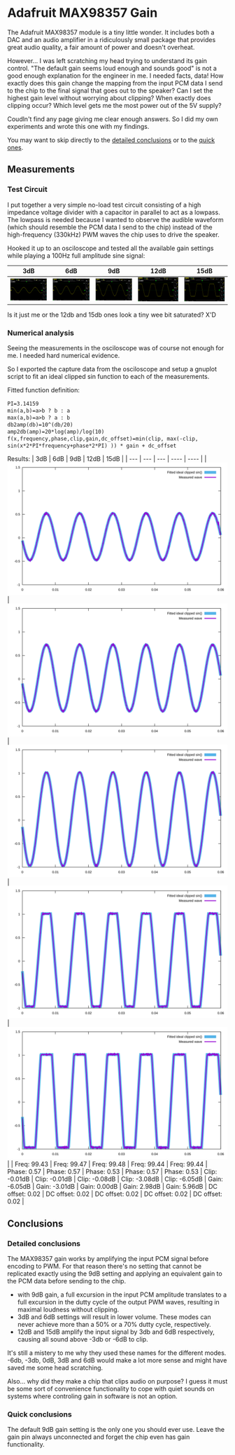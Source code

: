 # Adafruit MAX98357 Gain

The Adafruit MAX98357 module is a tiny little wonder. It includes both a DAC and an audio amplifier in a ridiculously small package that provides great audio quality, a fair amount of power and doesn't overheat.

However... I was left scratching my head trying to understand its gain control. "The default gain seems loud enough and sounds good" is not a good enough explanation for the engineer in me. I needed facts, data!
How exactly does this gain change the mapping from the input PCM data I send to the chip to the final signal that goes out to the speaker? Can I set the highest gain level without worrying about clipping? When exactly
does clipping occur? Which level gets me the most power out of the 5V supply?

Coudln't find any page giving me clear enough answers. So I did my own experiments and wrote this one with my findings.

You may want to skip directly to the [detailed conclusions](#detailed-conclusions) or to the [quick ones](#quick-conclusions).

## Measurements

### Test Circuit

I put together a very simple no-load test circuit consisting of a high impedance voltage divider with a capacitor in parallel to act as a lowpass. The lowpass is needed because I wanted to observe the audible waveform
(which should resemble the PCM data I send to the chip) instead of the high-frequency (330kHz) PWM waves the chip uses to drive the speaker.

Hooked it up to an osciloscope and tested all the available gain settings while playing a 100Hz full amplitude sine signal:

| 3dB | 6dB | 9dB | 12dB | 15dB |
| --- | --- | --- | ---- | ---- |
| ![](osc_3db.png) | ![](osc_6db.png) | ![](osc_9db.png) | ![](osc_12db.png) | ![](osc_15db.png) |

Is it just me or the 12db and 15db ones look a tiny wee bit saturated? X'D

### Numerical analysis

Seeing the measurements in the osciloscope was of course not enough for me. I needed hard numerical evidence.

So I exported the capture data from the osciloscope and setup a gnuplot script to fit an ideal clipped sin function to each of the measurements.

Fitted function definition:
```Gnuplot
PI=3.14159
min(a,b)=a>b ? b : a
max(a,b)=a>b ? a : b
db2amp(db)=10^(db/20)
amp2db(amp)=20*log(amp)/log(10)
f(x,frequency,phase,clip,gain,dc_offset)=min(clip, max(-clip, sin(x*2*PI*frequency+phase*2*PI) )) * gain + dc_offset
```

Results:
| 3dB | 6dB | 9dB | 12dB | 15dB |
| --- | --- | --- | ---- | ---- |
| ![](gplot_3db.svg) | ![](gplot_6db.svg) | ![](gplot_9db.svg) | ![](gplot_12db.svg) | ![](gplot_15db.svg) |
| Freq: 99.43 | Freq: 99.47 | Freq: 99.48 | Freq: 99.44 | Freq: 99.44 | 
Phase: 0.57 | Phase: 0.57 | Phase: 0.53 | Phase: 0.57 | Phase: 0.53 | 
Clip: -0.01dB | Clip: -0.01dB | Clip: -0.08dB | Clip: -3.08dB | Clip: -6.05dB | 
Gain: -6.05dB | Gain: -3.01dB | Gain: 0.00dB | Gain: 2.98dB | Gain: 5.96dB | 
DC offset: 0.02 | DC offset: 0.02 | DC offset: 0.02 | DC offset: 0.02 | DC offset: 0.02 |

## Conclusions

### Detailed conclusions
The MAX98357 gain works by amplifying the input PCM signal before encoding to PWM. For that reason there's no setting that cannot be replicated exactly using the 9dB setting and applying an equivalent
gain to the PCM data before sending to the chip.

* with 9dB gain, a full excursion in the input PCM amplitude translates to a full excursion in the dutty cycle of the output PWM waves, resulting in maximal loudness without clipping.
* 3dB and 6dB settings will result in lower volume. These modes can never achieve more than a 50% or a 70% dutty cycle, respectively.
* 12dB and 15dB amplify the input signal by 3db and 6dB respectively, causing all sound above -3db or -6dB to clip.

It's still a mistery to me why they used these names for the different modes. -6db, -3db, 0dB, 3dB and 6dB would make a lot more sense and might have saved me some head scratching.

Also... why did they make a chip that clips audio on purpose? I guess it must be some sort of convenience functionality to cope with quiet sounds on systems where controling gain in software is not an option.

### Quick conclusions
The default 9dB gain setting is the only one you should ever use. Leave the gain pin always unconnected and forget the chip even has gain functionality.
